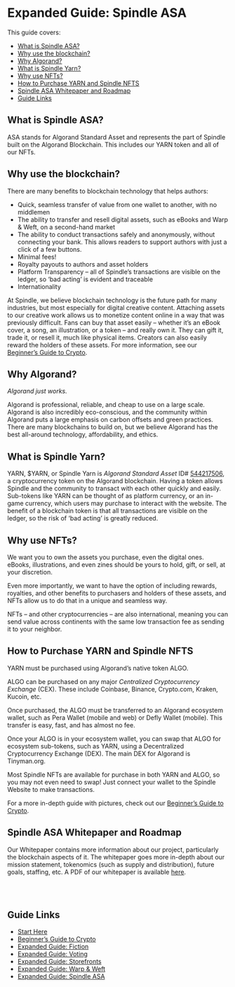 # Expanded Guide: Spindle ASA

This guide covers:

- [What is Spindle ASA?](#what-is-spindle-asa)
- [Why use the blockchain?](#why-use-the-blockchain)
- [Why Algorand?](#why-algorand)
- [What is Spindle Yarn?](#what-is-spindle-yarn)
- [Why use NFTs?](#why-use-nfts)
- [How to Purchase YARN and Spindle NFTS](#how-to-purchase-yarn-and-spindle-nfts)
- [Spindle ASA Whitepaper and Roadmap](#spindle-asa-whitepaper-and-roadmap)
- [Guide Links](#guide-links)


## What is Spindle ASA?
ASA stands for Algorand Standard Asset and represents the part of Spindle built on the Algorand Blockchain. This includes our YARN token and all of our NFTs.


## Why use the blockchain?
There are many benefits to blockchain technology that helps authors:
- Quick, seamless transfer of value from one wallet to another, with no middlemen
- The ability to transfer and resell digital assets, such as eBooks and Warp & Weft, on a second-hand market
- The ability to conduct transactions safely and anonymously, without connecting your bank. This allows readers to support authors with just a click of a few buttons.
- Minimal fees!
- Royalty payouts to authors and asset holders
- Platform Transparency – all of Spindle’s transactions are visible on the ledger, so ‘bad acting’ is evident and traceable
- Internationality

At Spindle, we believe blockchain technology is the future path for many industries, but most especially for digital creative content. Attaching assets to our creative work allows us to monetize content online in a way that was previously difficult. Fans can buy that asset easily – whether it’s an eBook cover, a song, an illustration, or a token – and really own it. They can gift it, trade it, or resell it, much like physical items. Creators can also easily reward the holders of these assets. For more information, see our [Beginner’s Guide to Crypto](/crypto.md).


## Why Algorand?
*Algorand just works.*

Algorand is professional, reliable, and cheap to use on a large scale. Algorand is also incredibly eco-conscious, and the community within Algorand puts a large emphasis on carbon offsets and green practices. There are many blockchains to build on, but we believe Algorand has the best all-around technology, affordability, and ethics.  


## What is Spindle Yarn?
YARN, $YARN, or Spindle Yarn is *Algorand Standard Asset* ID# [544217506](https://algoexplorer.io/asset/544217506), a cryptocurrency token on the Algorand blockchain. Having a token allows Spindle and the community to transact with each other quickly and easily. Sub-tokens like YARN can be thought of as platform currency, or an in-game currency, which users may purchase to interact with the website. The benefit of a blockchain token is that all transactions are visible on the ledger, so the risk of ‘bad acting’ is greatly reduced.


## Why use NFTs?
We want you to own the assets you purchase, even the digital ones. eBooks, illustrations, and even zines should be yours to hold, gift, or sell, at your discretion.

Even more importantly, we want to have the option of including rewards, royalties, and other benefits to purchasers and holders of these assets, and NFTs allow us to do that in a unique and seamless way. 

NFTs – and other cryptocurrencies – are also international, meaning you can send value across continents with the same low transaction fee as sending it to your neighbor.


## How to Purchase YARN and Spindle NFTS
YARN must be purchased using Algorand’s native token ALGO. 

ALGO can be purchased on any major *Centralized Cryptocurrency Exchange* (CEX). These include Coinbase, Binance, Crypto.com, Kraken, Kucoin, etc. 

Once purchased, the ALGO must be transferred to an Algorand ecosystem wallet, such as Pera Wallet (mobile and web) or Defly Wallet (mobile). This transfer is easy, fast, and has almost no fee.

Once your ALGO is in your ecosystem wallet, you can swap that ALGO for ecosystem sub-tokens, such as YARN, using a Decentralized Cryptocurrency Exchange (DEX). The main DEX for Algorand is Tinyman.org. 

Most Spindle NFTs are available for purchase in both YARN and ALGO, so you may not even need to swap! Just connect your wallet to the Spindle Website to make transactions.

For a more in-depth guide with pictures, check out our [Beginner’s Guide to Crypto](/crypto.md).


## Spindle ASA Whitepaper and Roadmap

Our Whitepaper contains more information about our project, particularly the blockchain aspects of it. The whitepaper goes more in-depth about our mission statement, tokenomics (such as supply and distribution), future goals, staffing, etc. A PDF of our whitepaper is available [here](https://www.spindle-asa.com/whitepaper-roadmap).


<br>
<br>

## Guide Links

- [Start Here](/start-here.md)
- [Beginner’s Guide to Crypto](/crypto.md)
- [Expanded Guide: Fiction](/fiction.md)
- [Expanded Guide: Voting](/voting.md)
- [Expanded Guide: Storefronts](/storefronts.md)
- [Expanded Guide: Warp & Weft](/warp-and-weft.md)
- [Expanded Guide: Spindle ASA](/spindle.md)
